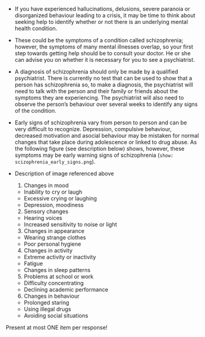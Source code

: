 * If you have experienced hallucinations, delusions, severe paranoia
or disorganized behaviour leading to a crisis, it may be time to think
about seeking help to identify whether or not there is an underlying
mental health condition.
* These could be the symptoms of a condition called schizophrenia;
however, the symptoms of many mental illnesses overlap, so your first
step towards getting help should be to consult your doctor. He or she
can advise you on whether it is necessary for you to see a
psychiatrist.
* A diagnosis of schizophrenia should only be made by a qualified
psychiatrist. There is currently no test that can be used to show that
a person has schizophrenia so, to make a diagnosis, the psychiatrist
will need to talk with the person and their family or friends about
the symptoms they are experiencing. The psychiatrist will also need to
observe the person’s behaviour over several weeks to identify any
signs of the condition.
* Early signs of schizophrenia vary from person to person and can be
very difficult to recognize. Depression, compulsive behaviour,
decreased motivation and asocial behaviour may be mistaken for normal
changes that take place during adolescence or linked to drug abuse. As
the following figure (see description below) shows, however, these
symptoms may be early warning signs of schizophrenia (`show:
scizophrenia_early_signs.png`).

* Description of image referenced above
  1. Changes in mood
    - Inability to cry or laugh
    - Excessive crying or laughing
    - Depression, moodiness
  2. Sensory changes
    - Hearing voices
    - Increased sensitivity to noise or light
  3. Changes in appearance
    - Wearing strange clothes
    - Poor personal hygiene
  4. Changes in activity
    - Extreme activity or inactivity
    - Fatigue
    - Changes in sleep patterns
  5. Problems at school or work
    - Difficulty concentrating
    - Declining academic performance
  6. Changes in behaviour
    - Prolonged staring
    - Using illegal drugs
    - Avoiding social situations

Present at most ONE item per response!
